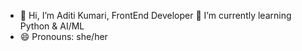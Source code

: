 - 👋 Hi, I’m Aditi Kumari, FrontEnd Developer
 🌱 I’m currently learning Python & AI/ML
- 😄 Pronouns: she/her

<!---
the-aditi/the-aditi is a ✨ special ✨ repository because its `README.md` (this file) appears on your GitHub profile.
You can click the Preview link to take a look at your changes.
--->
